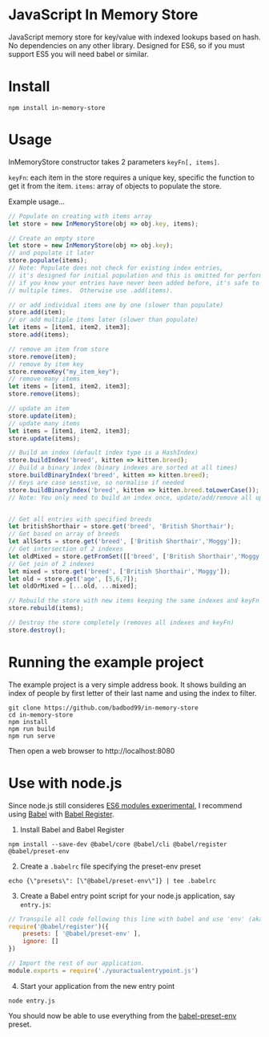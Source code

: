 # JavaScript In Memory Store
JavaScript memory store for key/value with indexed lookups based on hash.  No dependencies on any other library.  Designed for ES6, so if you must support ES5 you will need babel or similar.

# Install 
```
npm install in-memory-store
```

# Usage
InMemoryStore constructor takes 2 parameters `keyFn[, items]`. 

`keyFn`: each item in the store requires a unique key, specific the function to get it from the item.
`items`: array of objects to populate the store.

Example usage...
```javascript
// Populate on creating with items array
let store = new InMemoryStore(obj => obj.key, items);

// Create an empty store
let store = new InMemoryStore(obj => obj.key);
// and populate it later
store.populate(items);
// Note: Populate does not check for existing index entries,
// it's designed for initial population and this is omitted for performance
// if you know your entries have never been added before, it's safe to call
// multiple times.  Otherwise use .add(items).

// or add individual items one by one (slower than populate)
store.add(item);
// or add multiple items later (slower than populate)
let items = [item1, item2, item3];
store.add(items);

// remove an item from store
store.remove(item);
// remove by item key
store.removeKey("my_item_key");
// remove many items
let items = [item1, item2, item3];
store.remove(items);

// update an item
store.update(item);
// update many items
let items = [item1, item2, item3];
store.update(items);

// Build an index (default index type is a HashIndex)
store.buildIndex('breed', kitten => kitten.breed);
// Build a binary index (binary indexes are sorted at all times)
store.buildBinaryIndex('breed', kitten => kitten.breed);
// Keys are case senstive, so normalise if needed
store.buildBinaryIndex('breed', kitten => kitten.breed.toLowerCase());
// Note: You only need to build an index once, update/add/remove all update index automatically


// Get all entries with specified breeds
let britishShorthair = store.get('breed', 'British Shorthair');
// Get based on array of breeds
let allSorts = store.get('breed', ['British Shorthair','Moggy']);
// Get intersection of 2 indexes
let oldMixed = store.getFromSet([['breed', ['British Shorthair','Moggy'], ['age',[5,6,7]]);
// Get join of 2 indexes
let mixed = store.get('breed', ['British Shorthair','Moggy']);
let old = store.get('age', [5,6,7]);
let oldOrMixed = [...old, ...mixed];

// Rebuild the store with new items keeping the same indexes and keyFn
store.rebuild(items);

// Destroy the store completely (removes all indexes and keyFn)
store.destroy();
```

# Running the example project
The example project is a very simple address book.  It shows building an index
of people by first letter of their last name and using the index to filter.
```Shell
git clone https://github.com/badbod99/in-memory-store
cd in-memory-store
npm install
npm run build
npm run serve
```
Then open a web browser to http://localhost:8080


# Use with node.js
Since node.js still consideres [ES6 modules experimental](https://nodejs.org/api/esm.html), I
recommend using [Babel](https://babeljs.io/) with [Babel Register](https://babeljs.io/docs/en/babel-register).

1. Install Babel and Babel Register
```Shell
npm install --save-dev @babel/core @babel/cli @babel/register @babel/preset-env
```
2. Create a `.babelrc` file specifying the preset-env preset
```Shell
echo {\"presets\": [\"@babel/preset-env\"]} | tee .babelrc
```
3. Create a Babel entry point script for your node.js application, say `entry.js`:
```javascript
// Transpile all code following this line with babel and use 'env' (aka ES6) preset.
require('@babel/register')({
    presets: [ '@babel/preset-env' ],
    ignore: []
})

// Import the rest of our application.
module.exports = require('./youractualentrypoint.js')
```
4. Start your application from the new entry point
```Shell
node entry.js
```

You should now be able to use everything from the [babel-preset-env](https://www.npmjs.com/package/babel-preset-env) preset.

